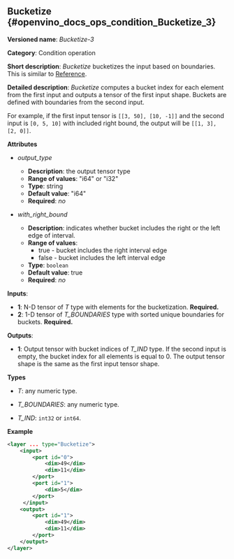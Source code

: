 ## Bucketize <a name="Bucketize"></a> {#openvino_docs_ops_condition_Bucketize_3}

**Versioned name**: *Bucketize-3*

**Category**: Condition operation

**Short description**: *Bucketize* bucketizes the input based on boundaries. This is similar to [Reference](https://www.tensorflow.org/api_docs/cc/class/tensorflow/ops/bucketize).

**Detailed description**: *Bucketize* computes a bucket index for each element from the first input and outputs a tensor of the first input shape. Buckets are defined with boundaries from the second input.

For example, if the first input tensor is `[[3, 50], [10, -1]]` and the second input is `[0, 5, 10]` with included right bound, the output will be `[[1, 3], [2, 0]]`.

**Attributes**

* *output_type*

  * **Description**: the output tensor type
  * **Range of values**: "i64" or "i32"
  * **Type**: string
  * **Default value**: "i64"
  * **Required**: *no*

* *with_right_bound*

  * **Description**: indicates whether bucket includes the right or the left edge of interval.
  * **Range of values**:
    * true - bucket includes the right interval edge
    * false - bucket includes the left interval edge
  * **Type**: `boolean`
  * **Default value**: true
  * **Required**: *no*

**Inputs**:

*   **1**: N-D tensor of *T* type with elements for the bucketization. **Required.**
*   **2**: 1-D tensor of *T_BOUNDARIES* type with sorted unique boundaries for buckets. **Required.**

**Outputs**:

*   **1**: Output tensor with bucket indices of *T_IND* type. If the second input is empty, the bucket index for all elements is equal to 0. The output tensor shape is the same as the first input tensor shape.

**Types**

* *T*: any numeric type.

* *T_BOUNDARIES*: any numeric type.

* *T_IND*: `int32` or `int64`.

**Example**

```xml
<layer ... type="Bucketize">
    <input>
        <port id="0">
            <dim>49</dim>
            <dim>11</dim>
        </port>
        <port id="1">
            <dim>5</dim>
        </port>
     </input>
    <output>
        <port id="1">
            <dim>49</dim>
            <dim>11</dim>
        </port>
    </output>
</layer>
```
